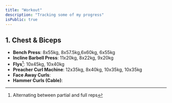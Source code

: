 ```yaml
---
title: "Workout"
description: "Tracking some of my progress"
isPublic: true
---
```


## 1. Chest & Biceps
* **Bench Press**:
  8x55kg, 8x57.5kg,6x60kg, 6x55kg
* **Incline Barbell Press**:
  11x20kg, 8x22kg, 9x20kg
* **Flys**[^1]: 10x45kg, 10x40kg
* **Preacher Curl Machine**: 12x35kg, 8x40kg, 10x35kg, 10x35kg
* **Face Away Curls**:
* **Hammer Curls (Cable)**:

[^1]: Alternating between partial and full reps
